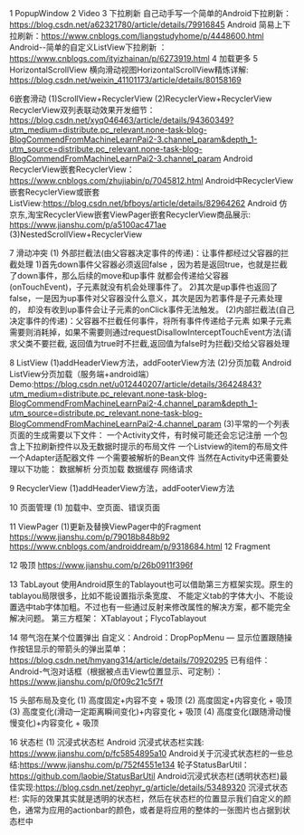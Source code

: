 1 PopupWindow
2 Video
3 下拉刷新
自己动手写一个简单的Android下拉刷新：https://blog.csdn.net/a62321780/article/details/79916845
Android 简易上下拉刷新：https://www.cnblogs.com/liangstudyhome/p/4448600.html
Android--简单的自定义ListView下拉刷新 ：https://www.cnblogs.com/ityizhainan/p/6273919.html
4 加载更多
5 HorizontalScrollView
横向滑动视图HorizontalScrollView精炼详解: https://blog.csdn.net/weixin_41101173/article/details/80158169

6嵌套滑动
(1)ScrollView+RecyclerView
(2)RecyclerView+RecyclerView
RecyclerView双列表联动效果开发细节：https://blog.csdn.net/xyq046463/article/details/94360349?utm_medium=distribute.pc_relevant.none-task-blog-BlogCommendFromMachineLearnPai2-3.channel_param&depth_1-utm_source=distribute.pc_relevant.none-task-blog-BlogCommendFromMachineLearnPai2-3.channel_param
Android RecyclerView嵌套RecyclerView：https://www.cnblogs.com/zhujiabin/p/7045812.html
Android中RecyclerView嵌套RecyclerView或嵌套ListView:https://blog.csdn.net/bfboys/article/details/82964262
Android 仿京东,淘宝RecyclerView嵌套ViewPager嵌套RecyclerView商品展示:
https://www.jianshu.com/p/a5100ac471ae
(3)NestedScrollView+RecyclerView

7 滑动冲突
(1) 外部拦截法(由父容器决定事件的传递)：让事件都经过父容器的拦截处理
1)首先down事件父容器必须返回false ，因为若是返回true，也就是拦截了down事件，那么后续的move和up事件
就都会传递给父容器(onTouchEvent)，子元素就没有机会处理事件了。
2)其次是up事件也返回了false，一是因为up事件对父容器没什么意义，其次是因为若事件是子元素处理的，
却没有收到up事件会让子元素的onClick事件无法触发。
(2)内部拦截法(自己决定事件的传递)：父容器不拦截任何事件，将所有事件传递给子元素
如果子元素需要则消耗掉，如果不需要则通过requestDisallowInterceptTouchEvent方法(请求父类不要拦截,
返回值为true时不拦截,返回值为false时为拦截)交给父容器处理


8 ListView
(1)addHeaderView方法，addFooterView方法
(2)分页加载
Android ListView分页加载（服务端+android端）Demo:https://blog.csdn.net/u012440207/article/details/36424843?utm_medium=distribute.pc_relevant.none-task-blog-BlogCommendFromMachineLearnPai2-4.channel_param&depth_1-utm_source=distribute.pc_relevant.none-task-blog-BlogCommendFromMachineLearnPai2-4.channel_param
(3)平常的一个列表页面的生成需要以下文件：
一个Activity文件，有时候可能还会忘记注册
一个包含上下拉刷新控件以及无数据时提示的布局文件
一个Listview的item的布局文件
一个Adapter适配器文件
一个需要被解析的Bean文件
当然在Activity中还需要处理以下功能：
数据解析
分页加载
数据缓存
网络请求

9 RecyclerView
(1)addHeaderView方法，addFooterView方法

10 页面管理
(1) 加载中、空页面、错误页面

11 ViewPager
(1)更新及替换ViewPager中的Fragment
https://www.jianshu.com/p/79018b848b92
https://www.cnblogs.com/androiddream/p/9318684.html
12 Fragment

12 吸顶
https://www.jianshu.com/p/26b0911f396f

13 TabLayout
使用Android原生的Tablayout也可以借助第三方框架实现。原生的tablayou局限很多，比如不能设置指示条宽度、
不能定义tab的字体大小、不能设置选中tab字体加粗。不过也有一些通过反射来修改属性的解决方案，都不能完全解决问题。
第三方框架：
XTablayout；FlycoTablayout

14 带气泡在某个位置弹出
自定义：Android：DropPopMenu — 显示位置跟随操作按钮显示的带箭头的弹出菜单：https://blog.csdn.net/hmyang314/article/details/70920295
已有组件：Android-气泡对话框（根据被点击View位置显示、可定制）：https://www.jianshu.com/p/0f09c21c5f7f

15 头部布局及变化
(1) 高度固定+内容不变 + 吸顶
(2) 高度固定+内容变化 + 吸顶
(3) 高度变化(滑动一定距离瞬间变化)+内容变化 + 吸顶
(4) 高度变化(跟随滑动慢慢变化)+内容变化 + 吸顶

16 状态栏
(1) 沉浸式状态栏
Android 沉浸式状态栏实践: https://www.jianshu.com/p/fc5854895a10
Android关于沉浸式状态栏的一些总结:https://www.jianshu.com/p/752f4551e134
轮子StatusBarUtil：https://github.com/laobie/StatusBarUtil
Android沉浸式状态栏(透明状态栏)最佳实现:https://blog.csdn.net/zephyr_g/article/details/53489320
沉浸式状态栏:
实际的效果其实就是透明的状态栏，然后在状态栏的位置显示我们自定义的颜色，通常为应用的actionbar的颜色，或者是将应用的整体的一张图片也占据到状态栏中